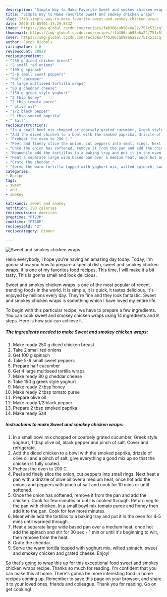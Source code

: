 ```yaml
---
description: "Simple Way to Make Favorite Sweet and smokey chicken wraps"
title: "Simple Way to Make Favorite Sweet and smokey chicken wraps"
slug: 1343-simple-way-to-make-favorite-sweet-and-smokey-chicken-wraps
date: 2020-11-05T01:17:29.553Z
image: https://img-global.cpcdn.com/recipes/f4b306cab98e6a22/751x532cq70/sweet-and-smokey-chicken-wraps-recipe-main-photo.jpg
thumbnail: https://img-global.cpcdn.com/recipes/f4b306cab98e6a22/751x532cq70/sweet-and-smokey-chicken-wraps-recipe-main-photo.jpg
cover: https://img-global.cpcdn.com/recipes/f4b306cab98e6a22/751x532cq70/sweet-and-smokey-chicken-wraps-recipe-main-photo.jpg
author: Jacob Nichols
ratingvalue: 4.8
reviewcount: 20929
recipeingredient:
- "250 g diced chicken breast"
- "2 small red onions"
- "100 g spinach"
- "5-6 small sweet peppers"
- "half cucumber"
- "4 large multiseed tortilla wraps"
- "80 g cheddar cheese"
- "150 g greek style yoghurt"
- "2 tbsp honey"
- "2 tbsp tomato puree"
- " olive oil"
- "1/2 black pepper"
- "2 tbsp smoked paprika"
- " Salt"
recipeinstructions:
- "In a small bowl mix chopped or coarsely grated cucumber, Greek style yoghurt, 1 tbsp olive oil, black pepper and pinch of salt. Cover and refrigerate."
- "Add the diced chicken to a bowl with the smoked paprika, drizzle of olive oil and a pinch of salt, give everything a good mix up so that the chicken is fully coated."
- "Preheat the oven to 200 C."
- "Peel and finely slice the onion, cut peppers into small rings. Next heat a pan with a drizzle of olive oil over a medium heat, once hot add the onions and peppers with pinch of salt and cook for 10 mins or until softened."
- "Once the onion has softened, remove it from the pan and add the chicken. Cook for few minutes or until is cooked through. Return veg to the pan with chicken. In a small bowl mix tomato puree and honey then add it to the pan. Cook for few more minutes."
- "Meanwhile add the tortillas to a baking tray and put it in the oven for 4-5 mins until warmed through."
- "Heat a separate large wide based pan over a medium heat, once hot add the spinach and stir for 30 sec - 1 min or until it&#39;s beginning to wilt, then remove from the heat."
- "Grate the cheddar."
- "Serve the warm tortilla topped with yoghurt mix, wilted spinach, sweet and smokey chicken and grated cheese. Enjoy!"
categories:
- Recipe
tags:
- sweet
- and
- smokey

katakunci: sweet and smokey 
nutrition: 290 calories
recipecuisine: American
preptime: "PT22M"
cooktime: "PT58M"
recipeyield: "2"
recipecategory: Dinner

---
```



![Sweet and smokey chicken wraps](https://img-global.cpcdn.com/recipes/f4b306cab98e6a22/751x532cq70/sweet-and-smokey-chicken-wraps-recipe-main-photo.jpg)

Hello everybody, I hope you're having an amazing day today. Today, I'm gonna show you how to prepare a special dish, sweet and smokey chicken wraps. It is one of my favorites food recipes. This time, I will make it a bit tasty. This is gonna smell and look delicious.

Sweet and smokey chicken wraps is one of the most popular of recent trending foods in the world. It is simple, it is quick, it tastes delicious. It's enjoyed by millions every day. They're fine and they look fantastic. Sweet and smokey chicken wraps is something which I have loved my entire life.




To begin with this particular recipe, we have to prepare a few ingredients. You can cook sweet and smokey chicken wraps using 14 ingredients and 9 steps. Here is how you can achieve it.

<!--inarticleads1-->

##### The ingredients needed to make Sweet and smokey chicken wraps:

1. Make ready 250 g diced chicken breast
1. Take 2 small red onions
1. Get 100 g spinach
1. Take 5-6 small sweet peppers
1. Prepare half cucumber
1. Get 4 large multiseed tortilla wraps
1. Make ready 80 g cheddar cheese
1. Take 150 g greek style yoghurt
1. Make ready 2 tbsp honey
1. Make ready 2 tbsp tomato puree
1. Prepare  olive oil
1. Make ready 1/2 black pepper
1. Prepare 2 tbsp smoked paprika
1. Make ready  Salt




<!--inarticleads2-->

##### Instructions to make Sweet and smokey chicken wraps:

1. In a small bowl mix chopped or coarsely grated cucumber, Greek style yoghurt, 1 tbsp olive oil, black pepper and pinch of salt. Cover and refrigerate.
1. Add the diced chicken to a bowl with the smoked paprika, drizzle of olive oil and a pinch of salt, give everything a good mix up so that the chicken is fully coated.
1. Preheat the oven to 200 C.
1. Peel and finely slice the onion, cut peppers into small rings. Next heat a pan with a drizzle of olive oil over a medium heat, once hot add the onions and peppers with pinch of salt and cook for 10 mins or until softened.
1. Once the onion has softened, remove it from the pan and add the chicken. Cook for few minutes or until is cooked through. Return veg to the pan with chicken. In a small bowl mix tomato puree and honey then add it to the pan. Cook for few more minutes.
1. Meanwhile add the tortillas to a baking tray and put it in the oven for 4-5 mins until warmed through.
1. Heat a separate large wide based pan over a medium heat, once hot add the spinach and stir for 30 sec - 1 min or until it&#39;s beginning to wilt, then remove from the heat.
1. Grate the cheddar.
1. Serve the warm tortilla topped with yoghurt mix, wilted spinach, sweet and smokey chicken and grated cheese. Enjoy!




So that's going to wrap this up for this exceptional food sweet and smokey chicken wraps recipe. Thanks so much for reading. I'm confident that you can make this at home. There's gonna be more interesting food in home recipes coming up. Remember to save this page on your browser, and share it to your loved ones, friends and colleague. Thank you for reading. Go on get cooking!
